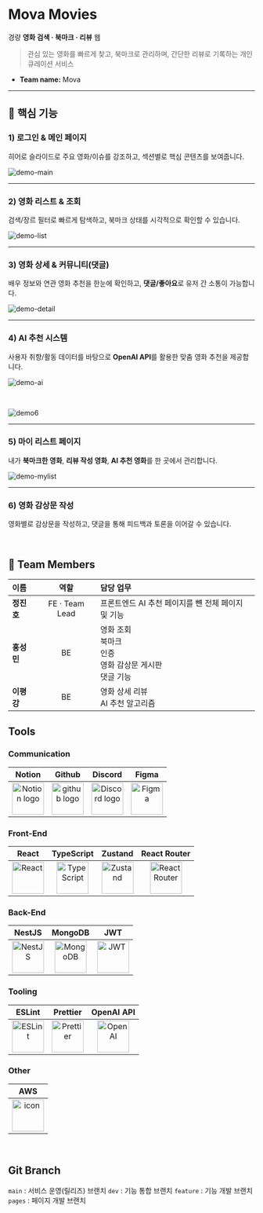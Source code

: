 # Mova Movies

경량 **영화 검색 · 북마크 · 리뷰** 웹

> 관심 있는 영화를 빠르게 찾고, 북마크로 관리하며, 간단한 리뷰로 기록하는 개인 큐레이션 서비스

- **Team name:** Mova

---

## 🔑 핵심 기능

### 1) 로그인 & 메인 페이지
히어로 슬라이드로 주요 영화/이슈를 강조하고, 섹션별로 핵심 콘텐츠를 보여줍니다.

![demo-main](https://github.com/user-attachments/assets/ff809fb7-8873-46f6-9c1a-88cbe9645680)

---

### 2) 영화 리스트 & 조회
검색/장르 필터로 빠르게 탐색하고, 북마크 상태를 시각적으로 확인할 수 있습니다.

![demo-list](https://github.com/user-attachments/assets/5d783fe5-f70d-4bf5-bb61-52e0fb47a96c)

---

### 3) 영화 상세 & 커뮤니티(댓글)
배우 정보와 연관 영화 추천을 한눈에 확인하고, **댓글/좋아요**로 유저 간 소통이 가능합니다.

![demo-detail](https://github.com/user-attachments/assets/e1da9b15-ffe1-49c3-b182-a4bfe4d62b24)

---

### 4) AI 추천 시스템
사용자 취향/활동 데이터를 바탕으로 **OpenAI API**를 활용한 맞춤 영화 추천을 제공합니다.

![demo-ai](https://github.com/user-attachments/assets/fcaba4f8-c925-4c96-8ec6-3f0d7fc3d5a6)

<br/>

![demo6](https://github.com/user-attachments/assets/e8a1df08-3b67-483f-a99a-1f4c1d0e7d85)

---

### 5) 마이 리스트 페이지
내가 **북마크한 영화**, **리뷰 작성 영화**, **AI 추천 영화**를 한 곳에서 관리합니다.

![demo-mylist](https://github.com/user-attachments/assets/03afbc43-18a1-48c5-90d3-65c92e415096)

---

### 6) 영화 감상문 작성
영화별로 감상문을 작성하고, 댓글을 통해 피드백과 토론을 이어갈 수 있습니다.

  


<br/>

## 👥 Team Members

| 이름 | 역할 | 담당 업무 |
| :-- | :--: | :-- |
| **정진호** | FE · Team Lead | 프론트엔드 AI 추천 페이지를 뺸 전체 페이지 및 기능 |
| **홍성민** | BE | 영화 조회<br>북마크<br>인증<br>영화 감상문 게시판<br>댓글 기능 |
| **이평강** | BE | 영화 상세 리뷰<br>AI 추천 알고리즘 |


## <span style=""> **Tools** </span>

### **Communication**

|                                                                                    Notion                                                                                   |                                                    Github                                                   |                                                                                        Discord                                                                                       |                                                             Figma                                                             |
| :-------------------------------------------------------------------------------------------------------------------------------------------------------------------------: | :---------------------------------------------------------------------------------------------------------: | :----------------------------------------------------------------------------------------------------------------------------------------------------------------------------------: | :---------------------------------------------------------------------------------------------------------------------------: |
| <img alt="Notion logo" src="https://www.notion.so/cdn-cgi/image/format=auto,width=640,quality=100/front-static/shared/icons/notion-app-icon-3d.png" height="65" width="65"> | <img alt="github logo" src="https://techstack-generator.vercel.app/github-icon.svg" width="65" height="65"> | <img alt="Discord logo" src="https://assets-global.website-files.com/6257adef93867e50d84d30e2/62595384e89d1d54d704ece7_3437c10597c1526c3dbd98c737c2bcae.svg" height="65" width="65"> | <img src="https://i.pinimg.com/originals/a5/58/b4/a558b426cb8973523f37bbed94cf0f09.png" alt="Figma" width="65" height="65" /> |

### Front-End

|                                          React                                          |                                             TypeScript                                            |                                                       Zustand                                                      |                                             React Router                                             |
| :-------------------------------------------------------------------------------------: | :-----------------------------------------------------------------------------------------------: | :----------------------------------------------------------------------------------------------------------------: | :--------------------------------------------------------------------------------------------------: |
| <img src="https://cdn.simpleicons.org/react/61DAFB" alt="React" width="65" height="65"> | <img src="https://cdn.simpleicons.org/typescript/3178C6" alt="TypeScript" width="65" height="65"> | <img src="https://img.shields.io/badge/Zustand-%F0%9F%90%BB-000000?style=for-the-badge" alt="Zustand" height="65"> | <img src="https://cdn.simpleicons.org/reactrouter/CA4245" alt="React Router" width="65" height="65"> |

### Back-End

|                                           NestJS                                          |                                           MongoDB                                           |                                              JWT                                              |
| :---------------------------------------------------------------------------------------: | :-----------------------------------------------------------------------------------------: | :-------------------------------------------------------------------------------------------: |
| <img src="https://cdn.simpleicons.org/nestjs/E0234E" alt="NestJS" width="65" height="65"> | <img src="https://cdn.simpleicons.org/mongodb/47A248" alt="MongoDB" width="65" height="65"> | <img src="https://cdn.simpleicons.org/jsonwebtokens/000000" alt="JWT" width="65" height="65"> |

### Tooling

|                                           ESLint                                          |                                            Prettier                                           |                                         OpenAI API                                        |
| :---------------------------------------------------------------------------------------: | :-------------------------------------------------------------------------------------------: | :---------------------------------------------------------------------------------------: |
| <img src="https://cdn.simpleicons.org/eslint/4B32C3" alt="ESLint" width="65" height="65"> | <img src="https://cdn.simpleicons.org/prettier/F7B93E" alt="Prettier" width="65" height="65"> | <img src="https://cdn.simpleicons.org/openai/412991" alt="OpenAI" width="65" height="65"> |

### Other

|                                                 AWS                                                 |
| :-------------------------------------------------------------------------------------------------: |
| <img src="https://techstack-generator.vercel.app/aws-icon.svg" alt="icon" width="65" height="65" /> |

<br/>

## Git Branch

`main` : 서비스 운영(릴리즈) 브랜치
`dev` : 기능 통합 브랜치
`feature` : 기능 개발 브랜치
`pages` : 페이지 개발 브랜치


